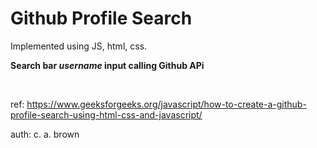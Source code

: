 # Github Profile Search

Implemented using JS, html, css.   


**Search bar _username_ input calling  Github APi**  

<br>

ref: https://www.geeksforgeeks.org/javascript/how-to-create-a-github-profile-search-using-html-css-and-javascript/

auth: c. a. brown   


